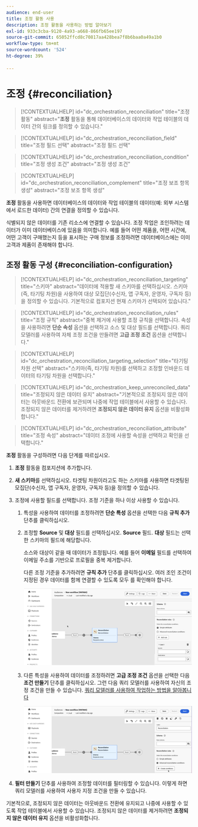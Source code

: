 ```yaml
---
audience: end-user
title: 조정 활동 사용
description: 조정 활동을 사용하는 방법 알아보기
exl-id: 933c3cba-9120-4a93-a668-866fb65ee197
source-git-commit: 65052ffcd8c70817aa428bea7f8b6baa0a49a1b0
workflow-type: tm+mt
source-wordcount: '524'
ht-degree: 39%

---
```


# 조정 {#reconciliation}

>[!CONTEXTUALHELP]
>id="dc_orchestration_reconciliation"
>title="조정 활동"
>abstract="**조정** 활동을 통해 데이터베이스의 데이터와 작업 테이블의 데이터 간의 링크를 정의할 수 있습니다."

>[!CONTEXTUALHELP]
>id="dc_orchestration_reconciliation_field"
>title="조정 필드 선택"
>abstract="조정 필드 선택"

>[!CONTEXTUALHELP]
>id="dc_orchestration_reconciliation_condition"
>title="조정 생성 조건"
>abstract="조정 생성 조건"

>[!CONTEXTUALHELP]
>id="dc_orchestration_reconciliation_complement"
>title="조정 보조 항목 생성"
>abstract="조정 보조 항목 생성"

**조정** 활동을 사용하면 데이터베이스의 데이터와 작업 테이블의 데이터(예: 외부 시스템에서 로드한 데이터) 간의 연결을 정의할 수 있습니다.

<!--For example, the **Reconciliation** activity can be placed after a **Load file** activity to import non-standard data into the database. In this case, the **Reconciliation** activity lets you define the link between the data in the Adobe Campaign database and the data in the work table.-->

식별되지 않은 데이터를 기존 리소스에 연결할 수 있습니다. 조정 작업은 조인하려는 데이터가 이미 데이터베이스에 있음을 의미합니다. 예를 들어 어떤 제품을, 어떤 시간에, 어떤 고객이 구매했는지 등을 표시하는 구매 정보를 조정하려면 데이터베이스에는 이미 고객과 제품이 존재해야 합니다.

## 조정 활동 구성 {#reconciliation-configuration}

>[!CONTEXTUALHELP]
>id="dc_orchestration_reconciliation_targeting"
>title="스키마"
>abstract="데이터에 적용할 새 스키마를 선택하십시오. 스키마(즉, 타기팅 차원)을 사용하여 대상 모집단(수신자, 앱 구독자, 운영자, 구독자 등)을 정의할 수 있습니다. 기본적으로 컴포지션 현재 스키마가 선택되어 있습니다."

>[!CONTEXTUALHELP]
>id="dc_orchestration_reconciliation_rules"
>title="조정 규칙"
>abstract="중복 제거에 사용할 조정 규칙을 선택합니다. 속성을 사용하려면 **단순 속성** 옵션을 선택하고 소스 및 대상 필드를 선택합니다. 쿼리 모델러를 사용하여 자체 조정 조건을 만들려면 **고급 조정 조건** 옵션을 선택합니다."

>[!CONTEXTUALHELP]
>id="dc_orchestration_reconciliation_targeting_selection"
>title="타기팅 차원 선택"
>abstract="스키마(즉, 타기팅 차원)를 선택하고 조정할 인바운드 데이터의 타기팅 차원을 선택합니다."

>[!CONTEXTUALHELP]
>id="dc_orchestration_keep_unreconciled_data"
>title="조정되지 않은 데이터 유지"
>abstract="기본적으로 조정되지 않은 데이터는 아웃바운드 전환에 보관되며 나중에 작업 테이블에서 사용할 수 있습니다. 조정되지 않은 데이터를 제거하려면 **조정되지 않은 데이터 유지** 옵션을 비활성화합니다."

>[!CONTEXTUALHELP]
>id="dc_orchestration_reconciliation_attribute"
>title="조정 속성"
>abstract="데이터 조정에 사용할 속성을 선택하고 확인을 선택합니다."

**조정** 활동을 구성하려면 다음 단계를 따르십시오.

1. **조정** 활동을 컴포지션에 추가합니다.

1. **새 스키마**&#x200B;를 선택하십시오. 타겟팅 차원이라고도 하는 스키마를 사용하면 타겟팅된 모집단(수신자, 앱 구독자, 운영자, 구독자 등)을 정의할 수 있습니다.

1. 조정에 사용할 필드를 선택합니다. 조정 기준을 하나 이상 사용할 수 있습니다.

   1. 특성을 사용하여 데이터를 조정하려면 **단순 특성** 옵션을 선택한 다음 **규칙 추가** 단추를 클릭하십시오.
   1. 조정할 **Source** 및 **대상** 필드를 선택하십시오. **Source** 필드. **대상** 필드는 선택한 스키마의 필드에 해당합니다.

      소스와 대상이 같을 때 데이터가 조정됩니다. 예를 들어 **이메일** 필드를 선택하여 이메일 주소를 기반으로 프로필을 중복 제거합니다.

      다른 조정 기준을 추가하려면 **규칙 추가** 단추를 클릭하십시오. 여러 조인 조건이 지정된 경우 데이터를 함께 연결할 수 있도록 모두 를 확인해야 합니다.

      ![](../assets/reconciliation-rules.png)

   1. 다른 특성을 사용하여 데이터를 조정하려면 **고급 조정 조건** 옵션을 선택한 다음 **조건 만들기** 단추를 클릭하십시오. 그런 다음 쿼리 모델러를 사용하여 자신의 조정 조건을 만들 수 있습니다. [쿼리 모델러를 사용하여 작업하는 방법을 알아봅니다](../../query/query-modeler-overview.md)

      ![](../assets/reconciliation-advanced.png)

1. **필터 만들기** 단추를 사용하여 조정할 데이터를 필터링할 수 있습니다. 이렇게 하면 쿼리 모델러를 사용하여 사용자 지정 조건을 만들 수 있습니다.

기본적으로, 조정되지 않은 데이터는 아웃바운드 전환에 유지되고 나중에 사용할 수 있도록 작업 테이블에서 사용할 수 있습니다. 조정되지 않은 데이터를 제거하려면 **조정되지 않은 데이터 유지** 옵션을 비활성화합니다.

<!--
## Example {#reconciliation-example}

The following example demonstrates a workflow that creates an audience of profiles directly from an imported file containing new clients. It is made up of the following activities:

The workflow is designed as follows:

![](../assets/workflow-reconciliation-sample-1.0.png)

 
It is built with the following activities:

* A [Load file](load-file.md) activity uploads a file containing profiles data that were extracted from an external tool.

    For example:

    ```
    lastname;firstname;email;birthdate;
    JACKMAN;Megan;megan.jackman@testmail.com;07/08/1975;
    PHILLIPS;Edward;phillips@testmail.com;09/03/1986;
    WEAVER;Justin;justin_w@testmail.com;11/15/1990;
    MARTIN;Babe;babeth_martin@testmail.net;11/25/1964;
    REESE;Richard;rreese@testmail.com;02/08/1987;
    ```

* A **Reconciliation** activity which identifies the incoming data as profiles, by using the **email** and **Date of birth** fields as reconciliation criteria.

    ![](../assets/workflow-reconciliation-sample-1.1.png)

* A [Save audience](save-audience.md) activity to create a new audience based on these updates. You can also replace the **Save audience** activity by an **End** activity if no specific audience needs to be created or updated. Recipient profiles are updated in any case when you run the workflow.


## Compatibility {#reconciliation-compat}

The **Reconciliation** activity does not exist in the Client console. All **Enrichments** activities created in the Client console with the reconciliation options enabled are displayed as **Reconciliation** activities in Campaign Web user interface.
-->
